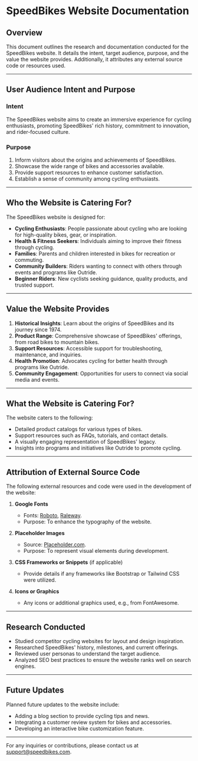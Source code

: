 # SpeedBikes Website Documentation

## Overview
This document outlines the research and documentation conducted for the SpeedBikes website. It details the intent, target audience, purpose, and the value the website provides. Additionally, it attributes any external source code or resources used.

---

## User Audience Intent and Purpose

### Intent
The SpeedBikes website aims to create an immersive experience for cycling enthusiasts, promoting SpeedBikes' rich history, commitment to innovation, and rider-focused culture.

### Purpose
1. Inform visitors about the origins and achievements of SpeedBikes.
2. Showcase the wide range of bikes and accessories available.
3. Provide support resources to enhance customer satisfaction.
4. Establish a sense of community among cycling enthusiasts.

---

## Who the Website is Catering For?
The SpeedBikes website is designed for:
- **Cycling Enthusiasts**: People passionate about cycling who are looking for high-quality bikes, gear, or inspiration.
- **Health & Fitness Seekers**: Individuals aiming to improve their fitness through cycling.
- **Families**: Parents and children interested in bikes for recreation or commuting.
- **Community Builders**: Riders wanting to connect with others through events and programs like Outride.
- **Beginner Riders**: New cyclists seeking guidance, quality products, and trusted support.

---

## Value the Website Provides
1. **Historical Insights**: Learn about the origins of SpeedBikes and its journey since 1974.
2. **Product Range**: Comprehensive showcase of SpeedBikes' offerings, from road bikes to mountain bikes.
3. **Support Resources**: Accessible support for troubleshooting, maintenance, and inquiries.
4. **Health Promotion**: Advocates cycling for better health through programs like Outride.
5. **Community Engagement**: Opportunities for users to connect via social media and events.

---

## What the Website is Catering For?
The website caters to the following:
- Detailed product catalogs for various types of bikes.
- Support resources such as FAQs, tutorials, and contact details.
- A visually engaging representation of SpeedBikes' legacy.
- Insights into programs and initiatives like Outride to promote cycling.

---

## Attribution of External Source Code
The following external resources and code were used in the development of the website:

1. **Google Fonts**
   - Fonts: [Roboto](https://fonts.google.com/specimen/Roboto), [Raleway](https://fonts.google.com/specimen/Raleway).
   - Purpose: To enhance the typography of the website.

2. **Placeholder Images**
   - Source: [Placeholder.com](https://via.placeholder.com/).
   - Purpose: To represent visual elements during development.

3. **CSS Frameworks or Snippets** (if applicable)
   - Provide details if any frameworks like Bootstrap or Tailwind CSS were utilized.

4. **Icons or Graphics**
   - Any icons or additional graphics used, e.g., from FontAwesome.

---

## Research Conducted
- Studied competitor cycling websites for layout and design inspiration.
- Researched SpeedBikes' history, milestones, and current offerings.
- Reviewed user personas to understand the target audience.
- Analyzed SEO best practices to ensure the website ranks well on search engines.

---

## Future Updates
Planned future updates to the website include:
- Adding a blog section to provide cycling tips and news.
- Integrating a customer review system for bikes and accessories.
- Developing an interactive bike customization feature.

---

For any inquiries or contributions, please contact us at [support@speedbikes.com](mailto:support@speedbikes.com).

